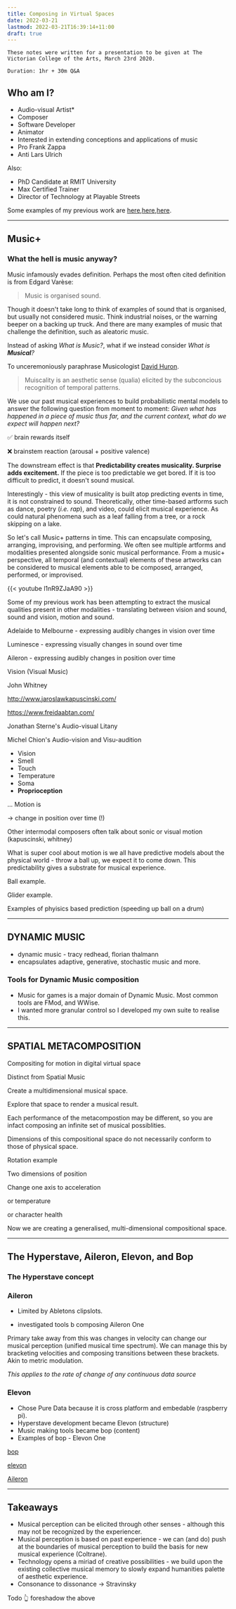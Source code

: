 ```yaml
---
title: Composing in Virtual Spaces
date: 2022-03-21
lastmod: 2022-03-21T16:39:14+11:00
draft: true
---
```

```
These notes were written for a presentation to be given at The Victorian College of the Arts, March 23rd 2020.

Duration: 1hr + 30m Q&A
```

## Who am I?

* Audio-visual Artist*
* Composer 
* Software Developer
* Animator
* Interested in extending conceptions and applications of music
* Pro Frank Zappa
* Anti Lars Ulrich
<!--- --->
 
  Also:
  * PhD Candidate at RMIT University
  * Max Certified Trainer
  * Director of Technology at Playable Streets
<!--- --->

Some examples of my previous work are [here](https://zeal.co/projects/luminesce),[here](https://zeal.co/projects/axis),[here](https://zeal.co/projects/obstinate).  

---
## Music+

### What the hell is music anyway? 

Music infamously evades definition.   Perhaps the most often cited definition is from Edgard Varèse:

>Music is organised sound.

Though it doesn't take long to think of examples of sound that is organised, but usually not considered music.  Think industrial noises, or the warning beeper on a backing up truck. And there are many examples of music that challenge the definition, such as aleatoric music.

Instead of asking  *What is Music?*, what if we instead consider *What is **Musical**?*

To unceremoniously paraphrase Musicologist [David Huron](https://mitpress.mit.edu/books/sweet-anticipation).

>Muiscality is an aesthetic sense (qualia) elicited by the subconcious recognition of temporal patterns.

  
We use our past musical experiences to build probabilistic mental models to answer the following question from moment to moment:
*Given what has happened in a piece of music thus far, and the current context, what do we expect will happen next?*

✅ brain rewards itself

❌ brainstem reaction (arousal + positive valence)

The downstream effect is that **Predictability creates musicality.   Surprise adds excitement.** If the piece is too predictable we get bored.  If it is too difficult to predict, it doesn't sound musical.
  
Interestingly - this view of musicality is built atop predicting events in time, it is not constrained to sound.  Theoretically, other time-based artforms such as dance, poetry (*i.e. rap*), and video, could elicit musical experience.  As could natural phenomena such as a leaf falling from a tree, or a rock skipping on a lake.

  
So let's call Music+ patterns in time.  This can encapsulate composing, arranging, improvising, and performing. We often see multiple artforms and modalities presented alongside sonic musical performance.  From a music+ perspective,  all temporal (and contextual) elements of these artworks can be considered to musical elements able to be composed, arranged, performed, or improvised.

{{< youtube l1nR9ZJaA90 >}} 

<!-- {{< youtube QgPrnCmsGY8 >}} -->
  
Some of my previous work has been attempting to extract the musical qualities present in other modalities - translating between vision and sound, sound and vision, motion and sound.

  

Adelaide to Melbourne - expressing audibly changes in vision over time

Luminesce - expressing visually changes in sound over time

Aileron - expressing audibly changes in position over time

  

Vision (Visual Music)

John Whitney

http://www.jaroslawkapuscinski.com/

https://www.freidaabtan.com/

Jonathan Sterne's Audio-visual Litany

Michel Chion's Audio-vision and Visu-audition
 
  
* Vision
* Smell
* Touch
* Temperature
* Soma
* **Proprioception**

  
... Motion is

-> change in position over time (!)

  

Other intermodal composers often talk about sonic or visual motion (kapuscinski, whitney)

  

What is super cool about motion is we all have predictive models about the physical world - throw a ball up, we expect it to come down. This predictability gives a substrate for musical experience.

  

Ball example.

Glider example.

  

Examples of phyisics based prediction (speeding up ball on a drum)

  
  

---

  

## DYNAMIC MUSIC

* dynamic music - tracy redhead, florian thalmann
* encapsulates adaptive, generative, stochastic music and more.

  

### Tools for Dynamic Music composition

  
* Music for games is a major domain of Dynamic Music. Most common tools are FMod, and WWise.
* I wanted more granular control so I developed my own suite to realise this.

  

---

  

## SPATIAL METACOMPOSITION

  

Compositing for motion in digital virtual space

Distinct from Spatial Music

  

Create a multidimensional musical space.

Explore that space to render a musical result.

  

Each performance of the metacompostion may be different, so you are infact composing an infinite set of musical possiblities.

  
  

Dimensions of this compositional space do not necessarily conform to those of physical space.

Rotation example

Two dimensions of position

Change one axis to acceleration

or temperature

or character health

  

Now we are creating a generalised, multi-dimensional compositional space.

  

---


  

## The Hyperstave, Aileron, Elevon, and Bop

  

### The Hyperstave concept

  

### Aileron

* Limited by Abletons clipslots.

* investigated tools b composing Aileron One

  

Primary take away from this was changes in velocity can change our musical perception (unified musical time spectrum). We can manage this by bracketing velocities and composing transitions between these brackets. Akin to metric modulation.

  

*This applies to the rate of change of any continuous data source*

  

### Elevon

* Chose Pure Data because it is cross platform and embedable (raspberry pi).
* Hyperstave development became Elevon (structure)
* Music making tools became bop (content)
* Examples of bop - Elevon One
<!--
{{< youtube GnQuqaytKiI >}}
-->
[bop](https://github.com/zealtv/bop)

[elevon](https://github.com/zealtv/elevon)

[Aileron](https://github.com/zealtv/Aileron)
  
---
## Takeaways

  

* Musical perception can be elicited through other senses - although this may not be recognized by the experiencer.
* Musical perception is based on past experience - we can (and do) push at the boundaries of musical perception to build the basis for new musical experience (Coltrane).
* Technology opens a miriad of creative possibilities - we build upon the existing collective musical memory to slowly expand humanities palette of aesthetic experience.
* Consonance to dissonance -> Stravinsky

  
Todo 👆 foreshadow the above